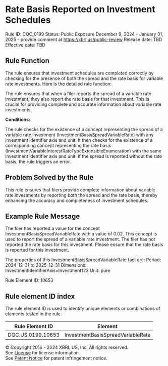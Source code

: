 # Rate Basis Reported on Investment Schedules
Rule ID: DQC_0199
Status: Public Exposure December 9, 2024 - January 31, 2025 - provide comment at https://xbrl.us/public-review
Release date: TBD
Effective date: TBD

## Rule Function

The rule ensures that investment schedules are completed correctly by checking for the presence of both the spread and the rate basis for variable rate investments. Here is the detailed rule function:

The rule ensures that when a filer reports the spread of a variable rate investment, they also report the rate basis for that investment. This is crucial for providing complete and accurate information about variable rate investments.

**Conditions:**

The rule checks for the existence of a concept representing the spread of a variable rate investment (InvestmentBasisSpreadVariableRate) with any investment identifier axis and unit.
It then checks for the existence of a corresponding concept representing the rate basis (InvestmentVariableInterestRateTypeExtensibleEnumeration) with the same investment identifier axis and unit.
If the spread is reported without the rate basis, the rule triggers an error.

## Problem Solved by the Rule

This rule ensures that filers provide complete information about variable rate investments by reporting both the spread and the rate basis, thereby enhancing the accuracy and completeness of investment schedules.

## Example Rule Message

The filer has reported a value for the concept InvestmentBasisSpreadVariableRate with a value of 0.02. This concept is used to report the spread of a variable rate investment. The filer has not reported the rate basis for this investment. Please ensure that the rate basis is reported for this investment.

The properties of this InvestmentBasisSpreadVariableRate fact are:
Period: 2024-12-31 to 2025-12-31
Dimensions: InvestmentIdentifierAxis=Investment123
Unit: pure

Rule Element ID: 10653
## Rule element ID index  
The rule element ID is used to identify unique elements or combinations of elements tested in the rule.

|Rule Element ID|Element|
|--- |--- |
| DQC.US.0199.10653 |InvestmentBasisSpreadVariableRate|

© Copyright 2016 - 2024 XBRL US, Inc. All rights reserved.   
See [License](https://xbrl.us/dqc-license) for license information.  
See [Patent Notice](https://xbrl.us/dqc-patent) for patent infringement notice. 
